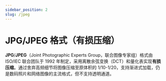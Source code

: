 ```yaml
---
sidebar_position: 2
slug: /jpeg
---
```


# JPG/JPEG 格式（有损压缩）

**JPG**/**JPEG**（Joint Photographic Experts Group，联合图像专家组）格式由 ISO/IEC 联合团队于 1992 年制定，采用离散余弦变换（DCT）和量化表实现**有损压缩**。通过舍弃高频细节将图像压缩至原体积的 1/10-1/20，支持渐进式加载，仍是数码照片和网络图像的主流格式，但不支持透明通道。

